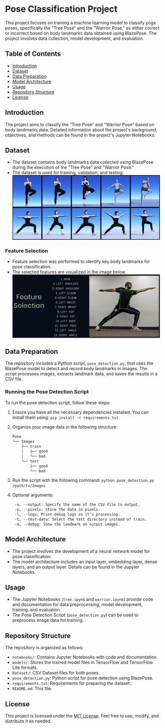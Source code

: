 # Pose Classification Project

This project focuses on training a machine learning model to classify yoga poses, specifically the "Tree Pose" and the "Warrior Pose," as either correct or incorrect based on body landmarks data obtained using BlazePose. The project involves data collection, model development, and evaluation.

## Table of Contents

- [Introduction](#introduction)
- [Dataset](#dataset)
- [Data Preparation](#data-preparation)
- [Model Architecture](#model-architecture)
- [Usage](#usage)
- [Repository Structure](#repository-structure)
- [License](#license)

## Introduction

The project aims to classify the "Tree Pose" and "Warrior Pose" based on body landmarks data. Detailed information about the project's background, objectives, and methods can be found in the project's Jupyter Notebooks.

## Dataset

- The dataset contains body landmarks data collected using BlazePose during the execution of the "Tree Pose" and "Warrior Pose."
- The dataset is used for training, validation, and testing.
  ![Screenshot 1](Dataset/sample_images/Screenshot.png)<!-- width="300" -->

### Feature Selection

- Feature selection was performed to identify key body landmarks for pose classification.
- The selected features are visualized in the image below.
  ![Screenshot 1](Dataset/sample_images/feature_selection.png)<!-- width="300" -->

## Data Preparation

The repository includes a Python script, `pose_detection.py`, that uses the BlazePose model to detect and record body landmarks in images. The script processes images, extracts landmark data, and saves the results in a CSV file.

### Running the Pose Detection Script

To run the pose detection script, follow these steps:

1. Ensure you have all the necessary dependencies installed. You can install them using: ```pip install -r requirements.txt ```
2. Organize your image data in the following structure:
   ```
   Pose
   └── Images
       ├── train
       │   ├── good
       │   └── bad
       └── test
           ├── good
           └── bad
   ```
3. Run the script with the following command:
   ``` python pose_detection.py /path/to/Images ```
   
5. Optional arguments:
   ```
    -o, --output: Specify the name of the CSV file to output.
    -p, --pixels: Store the data in pixels.
    -l, --logs: Print debug logs as it's processing.
    -t, --test-data: Select the test directory instead of train.
    -d, --debug: Show the landmark on output images.
   ```

## Model Architecture

- The project involves the development of a neural network model for pose classification.
- The model architecture includes an input layer, embedding layer, dense layers, and an output layer. Details can be found in the Jupyter Notebooks.


## Usage

- The Jupyter Notebooks (`tree.ipynb` and `warrior.ipynb`) provide code and documentation for data preprocessing, model development, training, and evaluation.
- The Pose Detection Script (`pose_detection.py`) can be used to preprocess image data for training.

## Repository Structure

The repository is organized as follows:

- `notebooks/`: Contains Jupyter Notebooks with code and documentation.
- `models/`: Stores the trained model files in TensorFlow and TensorFlow Lite formats.
- `Dataset/`: CSV Dataset files for both poses.
- `pose_detection.py`: Python script for pose detection using BlazePose.
- `requirements.txt`: Requirements for preparing the dataset.
- `README.md`: This file.

## License

This project is licensed under the [MIT License](LICENSE). Feel free to use, modify, and distribute it as needed.
